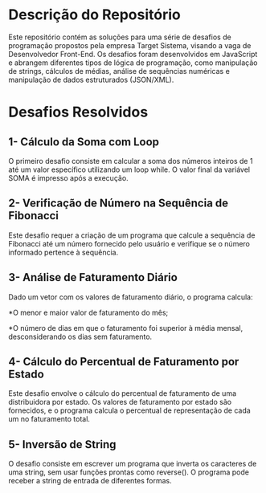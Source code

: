 <h1>Descrição do Repositório</h1>
<p>Este repositório contém as soluções para uma série de desafios de programação propostos pela empresa Target Sistema, visando a vaga de Desenvolvedor Front-End. Os desafios foram desenvolvidos em JavaScript e abrangem diferentes tipos de lógica de programação, como manipulação de strings, cálculos de médias, análise de sequências numéricas e manipulação de dados estruturados (JSON/XML).</p>

<h1>Desafios Resolvidos</h1>
<h2>1- Cálculo da Soma com Loop</h2>
<p>O primeiro desafio consiste em calcular a soma dos números inteiros de 1 até um valor específico utilizando um loop while. O valor final da variável SOMA é impresso após a execução.</p>

<h2>2- Verificação de Número na Sequência de Fibonacci</h2>
<p>Este desafio requer a criação de um programa que calcule a sequência de Fibonacci até um número fornecido pelo usuário e verifique se o número informado pertence à sequência.</p>

<h2>3- Análise de Faturamento Diário</h2>
<p>Dado um vetor com os valores de faturamento diário, o programa calcula:</p>
<p>*O menor e maior valor de faturamento do mês;</p>
<p>*O número de dias em que o faturamento foi superior à média mensal, desconsiderando os dias sem faturamento.</p>

<h2>4- Cálculo do Percentual de Faturamento por Estado</h2>
<p>Este desafio envolve o cálculo do percentual de faturamento de uma distribuidora por estado. Os valores de faturamento por estado são fornecidos,
e o programa calcula o percentual de representação de cada um no faturamento total.</p>

<h2>5- Inversão de String</h2>
<p>O desafio consiste em escrever um programa que inverta os caracteres de uma string, sem usar funções prontas como reverse().
O programa pode receber a string de entrada de diferentes formas.</p>
